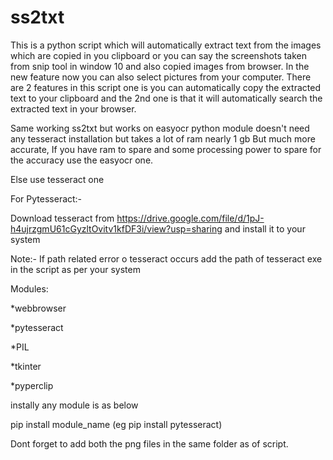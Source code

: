 # ss2txt
This is a python script which will automatically extract text from the images which are copied in you clipboard or you can say the screenshots taken from snip tool in window 10
and also copied images from browser.
In the new feature now you can also select pictures from your computer.
There are 2 features in this script one is you can automatically copy the extracted text to your clipboard and the 2nd one is that it will automatically search the extracted text in your browser.

Same working ss2txt but works on easyocr python module doesn't need any tesseract installation but takes a lot of ram nearly 1 gb
But much more accurate, If you have ram to spare and some processing power to spare for the accuracy use the easyocr one.

Else use tesseract one

For Pytesseract:-

Download tesseract from https://drive.google.com/file/d/1pJ-h4ujrzgmU61cGyzltOvitv1kfDF3i/view?usp=sharing and install it to your system

Note:- If path related error o tesseract occurs add the path of tesseract exe in the script as per your system

Modules:

*webbrowser

*pytesseract

*PIL 

*tkinter 

*pyperclip

instally any module is as below

pip install module_name   (eg pip install pytesseract)


Dont forget to add both the png files in the same folder as of script.
